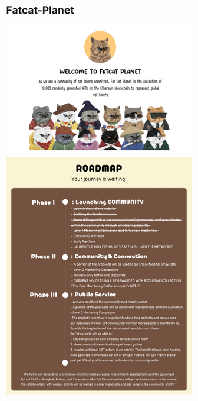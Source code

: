 # Fatcat-Planet

![alt text](https://github.com/Juniol2/Fatcat-Planet/blob/main/public/build/images/WELCOME.png)


![alt text](https://github.com/Juniol2/Fatcat-Planet/blob/main/public/build/images/ROADMAP_FATCAT.png)
